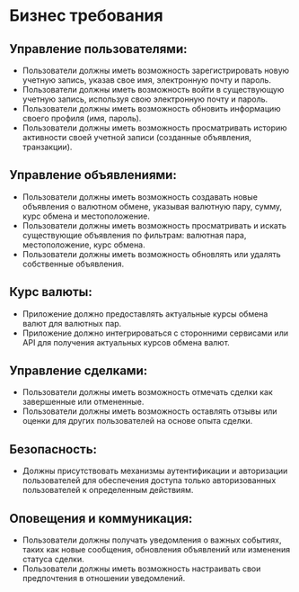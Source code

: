 # Бизнес требования

## Управление пользователями:

* Пользователи должны иметь возможность зарегистрировать новую учетную запись, указав свое имя, электронную почту и
  пароль.
* Пользователи должны иметь возможность войти в существующую учетную запись, используя свою электронную почту и пароль.
* Пользователи должны иметь возможность обновить информацию своего профиля (имя, пароль).
* Пользователи должны иметь возможность просматривать историю активности своей учетной записи (созданные
  объявления, транзакции).

## Управление объявлениями:

* Пользователи должны иметь возможность создавать новые объявления о валютном обмене, указывая валютную пару, сумму,
  курс обмена и местоположение.
* Пользователи должны иметь возможность просматривать и искать существующие объявления по фильтрам: валютная пара,
  местоположение, курс обмена.
* Пользователи должны иметь возможность обновлять или удалять собственные объявления.

## Курс валюты:

* Приложение должно предоставлять актуальные курсы обмена валют для валютных пар.
* Приложение должно интегрироваться с сторонними сервисами или API для получения актуальных курсов обмена валют.

## Управление сделками:

* Пользователи должны иметь возможность отмечать сделки как завершенные или отмененные.
* Пользователи должны иметь возможность оставлять отзывы или оценки для других пользователей на основе опыта сделки.

## Безопасность:

* Должны присутствовать механизмы аутентификации и авторизации пользователей для обеспечения доступа только
  авторизованных пользователей к определенным действиям.

## Оповещения и коммуникация:

* Пользователи должны получать уведомления о важных событиях, таких как новые сообщения, обновления объявлений или изменения статуса сделки.
* Пользователи должны иметь возможность настраивать свои предпочтения в отношении уведомлений.